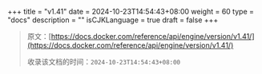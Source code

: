 +++
title = "v1.41"
date = 2024-10-23T14:54:43+08:00
weight = 60
type = "docs"
description = ""
isCJKLanguage = true
draft = false
+++

> 原文：[https://docs.docker.com/reference/api/engine/version/v1.41/](https://docs.docker.com/reference/api/engine/version/v1.41/)
>
> 收录该文档的时间：`2024-10-23T14:54:43+08:00`
